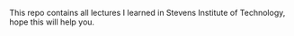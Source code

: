 This repo contains all lectures I learned in Stevens Institute of Technology, hope this will help you.